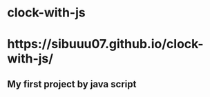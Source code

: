 # clock-with-js
<h1> https://sibuuu07.github.io/clock-with-js/ </h1>
<h2>My first project by java script </H2> 
